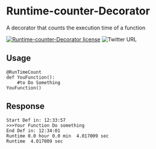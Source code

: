 # Runtime-counter-Decorator
A decorator that counts the execution time of a function

[![Runtime-counter-Decorator license](https://img.shields.io/github/license/VasiliyBologov/Runtime-counter-Decorator)](https://github.com/VasiliyBologov/Runtime-counter-Decorator/blob/master/LICENSE)  ![Twitter URL](https://img.shields.io/twitter/url?style=social&url=https%3A%2F%2Ftwitter.com%2Fvaso2904)

## Usage
    @RunTimeCount
    def YouFunction():
        #to Do Something
    YouFunction()
    
    
## Response
    Start Def in: 12:33:57
    >>>Your Function Do something
    End Def in: 12:34:01
    Runtime 0.0 hour 0.0 min  4.017009 sec
    Runtime  4.017009 sec
